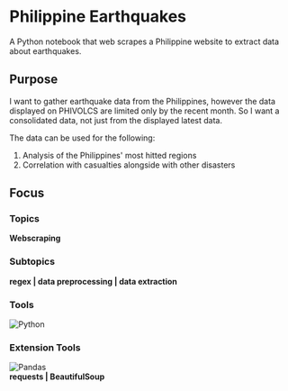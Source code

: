 # Philippine Earthquakes
A Python notebook that web scrapes a Philippine website to extract data about earthquakes.

## Purpose
I want to gather earthquake data from the Philippines, however the data displayed on PHIVOLCS are limited only by the recent month. So I want a consolidated data, not just from the displayed latest data.

The data can be used for the following:
1. Analysis of the Philippines' most hitted regions
2. Correlation with casualties alongside with other disasters

## Focus
### Topics
**Webscraping**
### Subtopics
**regex | data preprocessing | data extraction**
### Tools
![Python](https://img.shields.io/badge/python-3670A0?style=for-the-badge&logo=python&logoColor=ffdd54) 
### Extension Tools
![Pandas](https://img.shields.io/badge/pandas-%23150458.svg?style=for-the-badge&logo=pandas&logoColor=white) <br>
**requests | BeautifulSoup**

